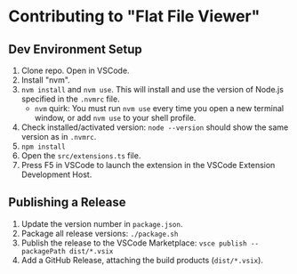# Contributing to "Flat File Viewer"

## Dev Environment Setup

1. Clone repo. Open in VSCode.
2. Install "nvm".
3. `nvm install` and `nvm use`. This will install and use the version of Node.js specified in the `.nvmrc` file.
    * `nvm` quirk: You must run `nvm use` every time you open a new terminal window, or add `nvm use` to your shell profile.
4. Check installed/activated version: `node --version` should show the same version as in `.nvmrc`.
5. `npm install`
6. Open the `src/extensions.ts` file.
7. Press F5 in VSCode to launch the extension in the VSCode Extension Development Host.

## Publishing a Release

1. Update the version number in `package.json`.
2. Package all release versions: `./package.sh`
3. Publish the release to the VSCode Marketplace: `vsce publish --packagePath dist/*.vsix`
4. Add a GitHub Release, attaching the build products (`dist/*.vsix`).
